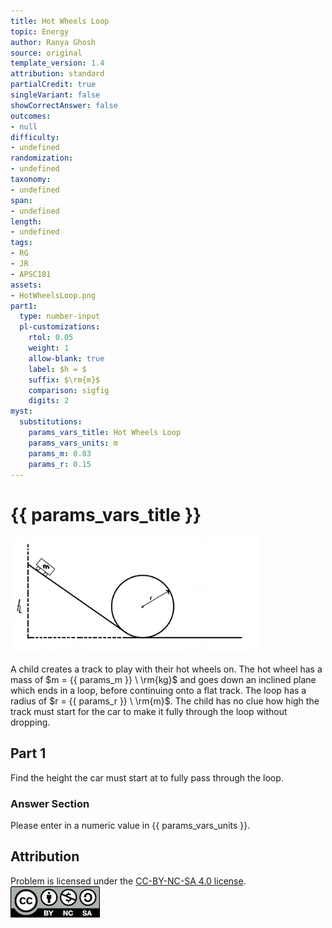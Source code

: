 ```yaml
---
title: Hot Wheels Loop
topic: Energy
author: Ranya Ghosh
source: original
template_version: 1.4
attribution: standard
partialCredit: true
singleVariant: false
showCorrectAnswer: false
outcomes:
- null
difficulty:
- undefined
randomization:
- undefined
taxonomy:
- undefined
span:
- undefined
length:
- undefined
tags:
- RG
- JR
- APSC181
assets:
- HotWheelsLoop.png
part1:
  type: number-input
  pl-customizations:
    rtol: 0.05
    weight: 1
    allow-blank: true
    label: $h = $
    suffix: $\rm{m}$
    comparison: sigfig
    digits: 2
myst:
  substitutions:
    params_vars_title: Hot Wheels Loop
    params_vars_units: m
    params_m: 0.03
    params_r: 0.15
---
```

# {{ params_vars_title }}
<img src="HotWheelsLoop.png" width=400>

A child creates a track to play with their hot wheels on. The hot wheel has a mass of $m = {{ params_m }} \ \rm{kg}$ and goes down an inclined plane which ends in a loop, before continuing onto a flat track. The loop has a radius of $r = {{ params_r }} \ \rm{m}$. The child has no clue how high the track must start for the car to make it fully through the loop without dropping.

## Part 1

Find the height the car must start at to fully pass through the loop.

### Answer Section

Please enter in a numeric value in {{ params_vars_units }}.

## Attribution

Problem is licensed under the [CC-BY-NC-SA 4.0 license](https://creativecommons.org/licenses/by-nc-sa/4.0/).<br> ![The Creative Commons 4.0 license requiring attribution-BY, non-commercial-NC, and share-alike-SA license.](https://raw.githubusercontent.com/firasm/bits/master/by-nc-sa.png)